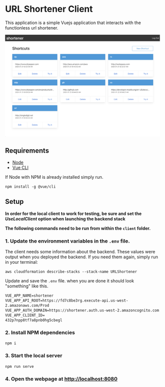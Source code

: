 <!-- # Copyright 2019 Amazon.com, Inc. or its affiliates. All Rights Reserved.
# SPDX-License-Identifier: MIT-0
# 
# Permission is hereby granted, free of charge, to any person obtaining a copy of this
# software and associated documentation files (the "Software"), to deal in the Software
# without restriction, including without limitation the rights to use, copy, modify,
# merge, publish, distribute, sublicense, and/or sell copies of the Software, and to
# permit persons to whom the Software is furnished to do so.
# 
# THE SOFTWARE IS PROVIDED "AS IS", WITHOUT WARRANTY OF ANY KIND, EXPRESS OR IMPLIED,
# INCLUDING BUT NOT LIMITED TO THE WARRANTIES OF MERCHANTABILITY, FITNESS FOR A
# PARTICULAR PURPOSE AND NONINFRINGEMENT. IN NO EVENT SHALL THE AUTHORS OR COPYRIGHT
# HOLDERS BE LIABLE FOR ANY CLAIM, DAMAGES OR OTHER LIABILITY, WHETHER IN AN ACTION
# OF CONTRACT, TORT OR OTHERWISE, ARISING FROM, OUT OF OR IN CONNECTION WITH THE
# SOFTWARE OR THE USE OR OTHER DEALINGS IN THE SOFTWARE. -->

# URL Shortener Client
This application is a simple Vuejs application that interacts with the functionless url shortener.

![Personal access token scopes](../assets/client.png)

## Requirements
* [Node](https://nodejs.org)
* [Vue CLI](https://cli.vuejs.org/)

If Node with NPM is already installed simply run.
```
npm install -g @vue/cli
```

## Setup

**In order for the local client to work for testing, be sure and set the *UseLocalClient* option when launching the backend stack**

**The following commands need to be run from within the `client` folder.**

### 1. Update the environment variables in the `.env` file.
The client needs some information about the backend. These values were output when you deployed the backend. If you need them again, simply run in your terminal:
```
aws cloudformation describe-stacks --stack-name URLShortener
```
Update and save the `.env` file. when you are done it should look "something" like this.

```
VUE_APP_NAME=shortener
VUE_APP_API_ROOT=https://fd7c8be3rg.execute-api.us-west-2.amazonaws.com/Prod
VUE_APP_AUTH_DOMAIN=https://shortener.auth.us-west-2.amazoncognito.com
VUE_APP_CLIENT_ID=
432p7npp8tf7a8pnb0hg5cbegl
```

### 2. Install NPM dependencies

```
npm i
```

### 3. Start the local server
```
npm run serve
```

### 4. Open the webpage at [http://localhost:8080](http://localhost:8080)